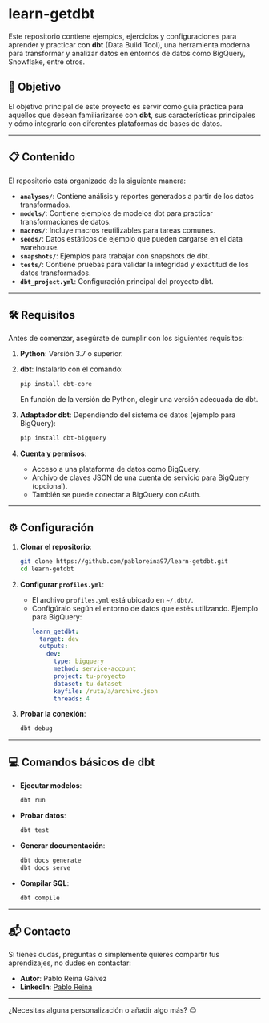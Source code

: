 # learn-getdbt

Este repositorio contiene ejemplos, ejercicios y configuraciones para aprender y practicar con **dbt** (Data Build Tool), una herramienta moderna para transformar y analizar datos en entornos de datos como BigQuery, Snowflake, entre otros.

## 🚀 Objetivo

El objetivo principal de este proyecto es servir como guía práctica para aquellos que desean familiarizarse con **dbt**, sus características principales y cómo integrarlo con diferentes plataformas de bases de datos.

---

## 📋 Contenido

El repositorio está organizado de la siguiente manera:

- **`analyses/`**: Contiene análisis y reportes generados a partir de los datos transformados.
- **`models/`**: Contiene ejemplos de modelos dbt para practicar transformaciones de datos.
- **`macros/`**: Incluye macros reutilizables para tareas comunes.
- **`seeds/`**: Datos estáticos de ejemplo que pueden cargarse en el data warehouse.
- **`snapshots/`**: Ejemplos para trabajar con snapshots de dbt.
- **`tests/`**: Contiene pruebas para validar la integridad y exactitud de los datos transformados.
- **`dbt_project.yml`**: Configuración principal del proyecto dbt.

---

## 🛠️ Requisitos

Antes de comenzar, asegúrate de cumplir con los siguientes requisitos:

1. **Python**: Versión 3.7 o superior.
2. **dbt**: Instalarlo con el comando:
   ```bash
   pip install dbt-core
   ```
   En función de la versión de Python, elegir una versión adecuada de dbt.

3. **Adaptador dbt**: Dependiendo del sistema de datos (ejemplo para BigQuery):
   ```bash
   pip install dbt-bigquery
   ```
4. **Cuenta y permisos**:
   - Acceso a una plataforma de datos como BigQuery.
   - Archivo de claves JSON de una cuenta de servicio para BigQuery (opcional).
   - También se puede conectar a BigQuery con oAuth.

---

## ⚙️ Configuración

1. **Clonar el repositorio**:
   ```bash
   git clone https://github.com/pabloreina97/learn-getdbt.git
   cd learn-getdbt
   ```

2. **Configurar `profiles.yml`**:
   - El archivo `profiles.yml` está ubicado en `~/.dbt/`.
   - Configúralo según el entorno de datos que estés utilizando. Ejemplo para BigQuery:
     ```yaml
     learn_getdbt:
       target: dev
       outputs:
         dev:
           type: bigquery
           method: service-account
           project: tu-proyecto
           dataset: tu-dataset
           keyfile: /ruta/a/archivo.json
           threads: 4
     ```

3. **Probar la conexión**:
   ```bash
   dbt debug
   ```

---

## 💻 Comandos básicos de dbt

- **Ejecutar modelos**:
  ```bash
  dbt run
  ```

- **Probar datos**:
  ```bash
  dbt test
  ```

- **Generar documentación**:
  ```bash
  dbt docs generate
  dbt docs serve
  ```

- **Compilar SQL**:
  ```bash
  dbt compile
  ```

---


## 📬 Contacto

Si tienes dudas, preguntas o simplemente quieres compartir tus aprendizajes, no dudes en contactar:

- **Autor**: Pablo Reina Gálvez
- **LinkedIn**: [Pablo Reina](https://www.linkedin.com/in/pabloreina)

---

¿Necesitas alguna personalización o añadir algo más? 😊